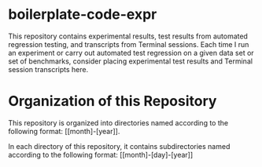 # boilerplate-code-expr

This repository contains experimental results, test results from
	automated regression testing, and transcripts from Terminal
	sessions.
Each time I run an experiment or carry out automated test regression
	on a given data set or set of benchmarks, consider placing
	experimental test results and Terminal session transcripts here.

#	Organization of this Repository

This repository is organized into directories named according to the
	following format: [[month]-[year]]. 
	
In each directory of this repository, it contains subdirectories
	named according to the following format: [[month]-[day]-[year]]





















